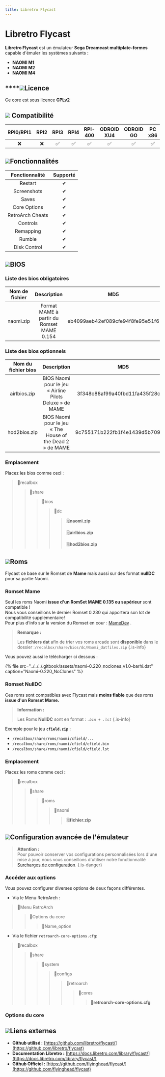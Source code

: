 ```yaml
---
title: Libretro Flycast
---
```


# Libretro Flycast

**Libretro Flycast** est un émulateur **Sega Dreamcast multiplate-formes** capable d'émuler les systèmes suivants :

* **NAOMI M1** 
* **NAOMI M2** 
* **NAOMI M4** 

## \*\*\*\*![](./gerald-g-parchment-background-or-border-5.svg)**Licence**

Ce core est sous licence **GPLv2**

## ![](./compatibility.png) Compatibilité

| RPI0/RPI1 | RPI2 | RPI3 | RPI4 | RPI-400 | ODROID XU4 | ODROID GO | PC x86 | PC x86\_64 |
| :---: | :---: | :---: | :---: | :---: | :---: | :---: | :---: | :---: |
| ❌ | ❌ | ✅ | ✅ | ✅ | ✅ | ✅ | ✅ | ✅ |

## ![](./cogwheel-145804_640.png)Fonctionnalités

| Fonctionnalité | Supporté |
| :---: | :---: |
| Restart | ✔ |
| Screenshots | ✔ |
| Saves | ✔ |
| Core Options | ✔ |
| RetroArch Cheats | ✔ |
| Controls | ✔ |
| Remapping | ✔ |
| Rumble | ✔ |
| Disk Control | ✔ |

## ![](https://firebasestorage.googleapis.com/v0/b/gitbook-28427.appspot.com/o/assets%2F-LdKWTKrrUvJVmGP83hw%2F-M8XiT7IYKKaiugqvx_V%2F-M8Xmbk84n_wFmAjHuYz%2Ftqfp32.svg?alt=media&token=e16549a1-1f0a-407a-9ac1-016a0c61d9d6)BIOS

###  Liste des bios obligatoires

| Nom de fichier | Description | **MD5** | Fourni |
| :---: | :---: | :---: | :---: |
| naomi.zip | Format MAME à partir du Romset MAME 0.154 | eb4099aeb42ef089cfe94f8fe95e51f6 | ❌ |

### Liste des bios optionnels

| Nom du fichier bios | **Description** | MD5 | Fourni |
| :---: | :---: | :---: | :---: |
| airlbios.zip | BIOS Naomi pour le jeu « Airline Pilots Deluxe » de MAME | 3f348c88af99a40fbd11fa435f28c69d | ❌ |
| hod2bios.zip | BIOS Naomi pour le jeu « The House of the Dead 2 » de MAME | 9c755171b222fb1f4e1439d5b709dbf1 | ❌ |

### **Emplacement**

Placez les bios comme ceci :

> 📁recalbox
>
> > 📁share
> >
> > > 📁bios
> > >
> > > > 📁dc
> > > >
> > > > > 🗒**naomi.zip**
> > > > >
> > > > > 🗒**airlbios.zip**
> > > > >
> > > > > 🗒**hod2bios.zip**

## ![](https://firebasestorage.googleapis.com/v0/b/gitbook-28427.appspot.com/o/assets%2F-LdKWTKrrUvJVmGP83hw%2F-M8aCYUVKmyQVmzExaM5%2F-M8aNa4dCTHo4lu4UBan%2From-30098_640.png?alt=media&token=3580fa09-47e6-4c89-b00e-1e655c7ffffe)Roms

Flycast ce base sur le Romset de **Mame**  mais aussi sur des format **nullDC** pour sa partie Naomi.

### Romset Mame

Seul les roms Naomi **issue d'un RomSet MAME 0.135 ou supérieur** sont compatible !   
Nous vous conseillons le dernier Romset 0.230 qui apportera son lot de compatibilité supplémentaire!  
Pour plus d'info sur la version du Romset en cour : [MameDev](https://www.mamedev.org/release.html) .


>**Remarque :**
>
>Les **fichiers dat** afin de trier vos roms arcade sont **disponible** dans le dossier :`/recalbox/share/bios/dc/Naomi_datfiles.zip`
{.is-info}

Vous pouvez aussi le télécharger ci dessous :

{% file src="../../../.gitbook/assets/naomi-0.220\_noclones\_v1.0-barhi.dat" caption="Naomi-0.220\_NoClones" %}

### Romset NullDC

Ces roms sont compatibles avec Flycast mais **moins fiable** que des roms **issue d'un Romset Mame.**


>**Information :**
>
>Les Roms **NullDC** sont en format : _`.bin + .lst`_
{.is-info}

Exemple pour le jeu **`cfield.zip`** :

* `/recalbox/share/roms/naomi/cfield/...`
* `/recalbox/share/roms/naomi/cfield/cfield.bin`
* `/recalbox/share/roms/naomi/cfield/cfield.lst`

### **Emplacement**

Placez les roms comme ceci : 

> 📁recalbox
>
> > 📁share
> >
> > > 📁roms
> > >
> > > > 📁naomi
> > > >
> > > > > 🗒**fichier.zip**

## ![](https://firebasestorage.googleapis.com/v0/b/gitbook-28427.appspot.com/o/assets%2F-LdKWTKrrUvJVmGP83hw%2F-M8aCYUVKmyQVmzExaM5%2F-M8aKPqMCdW7WO3xrn1F%2Fhammer-28636_640.png?alt=media&token=d513c9a6-0bfe-48ec-8bc7-28e0de5a3754)Configuration avancée de l'émulateur


>**Attention :**  
>Pour pouvoir conserver vos configurations personnalisées lors d'une mise à jour, nous vous conseillons d'utiliser notre fonctionnalité [Surcharges de configuration](/fr/usage-avance/surcharge-de-configuration).
{.is-danger}

### Accéder aux options

Vous pouvez configurer diverses options de deux façons différentes.

* Via le Menu RetroArch :

> 📁Menu RetroArch
>
> > 📁Options du core
> >
> > > 🧩Name\_option

* Via le fichier `retroarch-core-options.cfg`:

> 📁recalbox
>
> > 📁share
> >
> > > 📁system
> > >
> > > > 📁configs
> > > >
> > > > > 📁retroarch
> > > > >
> > > > > > 📁cores
> > > > > >
> > > > > > > 🧩**retroarch-core-options.cfg**

### Options du core

## ![](./kisspng-web-development-world-wide-web-computer-icons-webs-world-wide-web-icon-png-5ab05c24477216.4540070115215073642927.png)**Liens externes**

* **Github utilisé :** [https://github.com/libretro/flycast/](https://github.com/libretro/flycast)
* **Documentation Libretro :** [https://docs.libretro.com/library/flycast/](https://docs.libretro.com/library/flycast/)
* **Github Officiel :** [https://github.com/flyinghead/flycast/](https://github.com/flyinghead/flycast)

